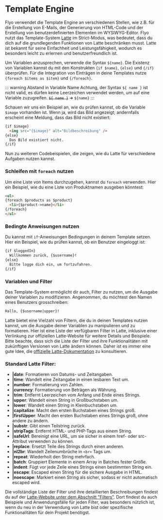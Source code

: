 # Template Engine

Flyo verwendet die Template Engine an verschiedenen Stellen, wie z.B. für die Erstellung von E-Mails, der Generierung von HTML-Code und der Erstellung von benutzerdefinierten Elementen im WYSIWYG-Editor. Flyo nutzt das Template-System [Latte](https://latte.nette.org/) im Strict-Modus, was bedeutet, dass du dich auf die grundlegenden Funktionen von Latte beschränken musst. Latte ist bekannt für seine Einfachheit und Leistungsfähigkeit, wodurch es besonders leicht zu erlernen und benutzerfreundlich ist.

Um Variablen anzusprechen, verwende die Syntax `${name}`. Die Existenz von Variablen kannst du mit den Konstrukten `{if $name}`, `{else}` und `{/if}` überprüfen. Für die Integration von Einträgen in deine Templates nutze `{foreach $items as $item}` und `{/foreach}`.

::: warning Abstand in Variable Name
Achtung, der Syntax `${ name }` ist nicht valid, es dürfen keine Leerzeichen verwendet werden, um auf eine Variable zuzugreifen. ~~`${ name }`~~ ➔ `${name}`
:::

Schauen wir uns ein Beispiel an, wie du prüfen kannst, ob die Variable `$image` vorhanden ist. Wenn ja, wird das Bild angezeigt; andernfalls erscheint eine Meldung, dass das Bild nicht existiert:

```html
{if $image}
  <img src="{$image}" alt="Bildbeschreibung" />
{else}
  Das Bild existiert nicht.
{/if}
```

Nun zu weiteren Codebeispielen, die zeigen, wie du Latte für verschiedene Aufgaben nutzen kannst.

### Schleifen mit `foreach` nutzen

Um eine Liste von Items durchzugehen, kannst du `foreach` verwenden. Hier ein Beispiel, wie du eine Liste von Produktnamen ausgeben könntest:

```html
<ul>
{foreach $products as $product}
  <li>{$product->name}</li>
{/foreach}
</ul>
```

### Bedingte Anweisungen nutzen

Du kannst mit `if`-Anweisungen Bedingungen in deinem Template setzen. Hier ein Beispiel, wie du prüfen kannst, ob ein Benutzer eingeloggt ist:

```html
{if $loggedIn}
  Willkommen zurück, {$username}!
{else}
  Bitte logge dich ein, um fortzufahren.
{/if}
```

### Variablen und Filter

Das Template-System ermöglicht dir auch, Filter zu nutzen, um die Ausgabe deiner Variablen zu modifizieren. Angenommen, du möchtest den Namen eines Benutzers grosschreiben:

```html
Hallo, {$username|upper}!
```

Latte bietet eine Vielzahl von Filtern, die du in deinen Templates nutzen kannst, um die Ausgabe deiner Variablen zu manipulieren und zu formatieren. Hier ist eine Liste der verfügbaren Filter in Latte, inklusive einer Verlinkung zur offiziellen Latte-Website für weitere Details und Beispiele. Bitte beachte, dass sich die Liste der Filter und ihre Funktionalitäten mit zukünftigen Versionen von Latte ändern können. Daher ist es immer eine gute Idee, die [offizielle Latte-Dokumentation](https://latte.nette.org/en/filters) zu konsultieren.

### Standard Latte Filter:

- **|date**: Formatieren von Datums- und Zeitangaben.
- **|time**: Wandelt eine Zeitangabe in einen lesbaren Text um.
- **|number**: Formatierung von Zahlen.
- **|currency**: Formatierung von Beträgen als Währung.
- **|trim**: Entfernt Leerzeichen vom Anfang und Ende eines Strings.
- **|upper**: Wandelt einen String in Großbuchstaben um.
- **|lower**: Wandelt einen String in Kleinbuchstaben um.
- **|capitalize**: Macht den ersten Buchstaben eines Strings groß.
- **|firstUpper**: Macht den ersten Buchstaben eines Strings groß, ohne andere zu ändern.
- **|substr**: Gibt einen Teilstring zurück.
- **|stripTags**: Entfernt HTML- und PHP-Tags aus einem String.
- **|safeUrl**: Bereinigt eine URL, um sie sicher in einem href- oder src-Attribut verwenden zu können.
- **|replace**: Ersetzt Teile des Strings durch einen anderen.
- **|nl2br**: Wandelt Zeilenumbrüche in `<br>` Tags um.
- **|repeat**: Wiederholt den String mehrfach.
- **|batch**: Gruppiert Elemente in einem Array in Batches fester Größe.
- **|indent**: Fügt vor jede Zeile eines Strings einen bestimmten String ein.
- **|escape**: Escaped einen String für die sichere Ausgabe in HTML.
- **|noescape**: Markiert einen String als sicher, sodass er nicht automatisch escaped wird.

Die vollständige Liste der Filter und ihre detaillierten Beschreibungen findest du auf der [Latte-Website unter dem Abschnitt "Filters"](https://latte.nette.org/en/filters). Dort findest du auch Beispiele und Anwendungsfälle für jeden Filter, was besonders nützlich ist, wenn du neu in der Verwendung von Latte bist oder spezifische Funktionalitäten für dein Projekt benötigst.

